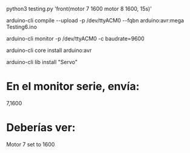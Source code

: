python3 testing.py 'front(motor 7 1600 motor 8 1600, 15s)'

arduino-cli compile --upload -p /dev/ttyACM0 --fqbn arduino:avr:mega Testing6.ino

arduino-cli monitor -p /dev/ttyACM0 -c baudrate=9600

arduino-cli core install arduino:avr

arduino-cli lib install "Servo"



# En el monitor serie, envía:
7,1600

# Deberías ver:
Motor 7 set to 1600